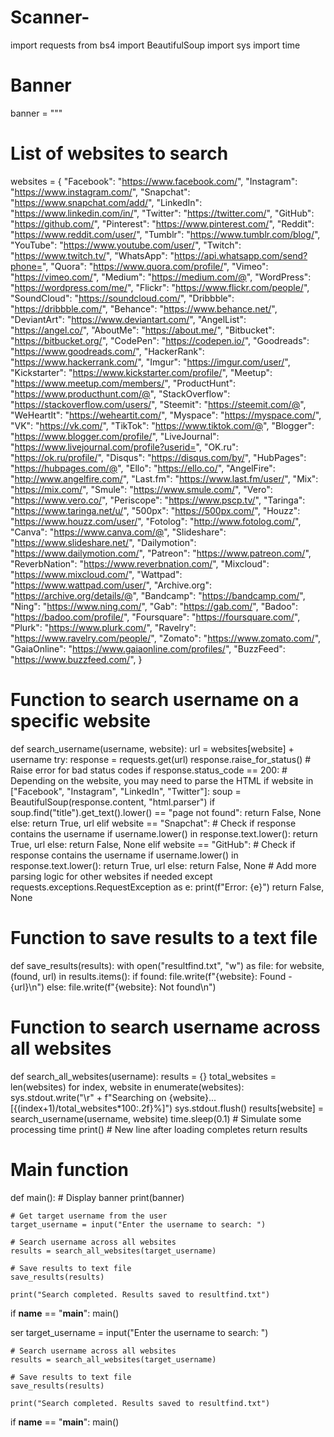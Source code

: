 # Scanner-
import requests
from bs4 import BeautifulSoup
import sys
import time

# Banner
banner = """




# List of websites to search
websites = {
    "Facebook": "https://www.facebook.com/",
    "Instagram": "https://www.instagram.com/",
    "Snapchat": "https://www.snapchat.com/add/",
    "LinkedIn": "https://www.linkedin.com/in/",
    "Twitter": "https://twitter.com/",
    "GitHub": "https://github.com/",
    "Pinterest": "https://www.pinterest.com/",
    "Reddit": "https://www.reddit.com/user/",
    "Tumblr": "https://www.tumblr.com/blog/",
    "YouTube": "https://www.youtube.com/user/",
    "Twitch": "https://www.twitch.tv/",
    "WhatsApp": "https://api.whatsapp.com/send?phone=",
    "Quora": "https://www.quora.com/profile/",
    "Vimeo": "https://vimeo.com/",
    "Medium": "https://medium.com/@",
    "WordPress": "https://wordpress.com/me/",
    "Flickr": "https://www.flickr.com/people/",
    "SoundCloud": "https://soundcloud.com/",
    "Dribbble": "https://dribbble.com/",
    "Behance": "https://www.behance.net/",
    "DeviantArt": "https://www.deviantart.com/",
    "AngelList": "https://angel.co/",
    "AboutMe": "https://about.me/",
    "Bitbucket": "https://bitbucket.org/",
    "CodePen": "https://codepen.io/",
    "Goodreads": "https://www.goodreads.com/",
    "HackerRank": "https://www.hackerrank.com/",
    "Imgur": "https://imgur.com/user/",
    "Kickstarter": "https://www.kickstarter.com/profile/",
    "Meetup": "https://www.meetup.com/members/",
    "ProductHunt": "https://www.producthunt.com/@",
    "StackOverflow": "https://stackoverflow.com/users/",
    "Steemit": "https://steemit.com/@",
    "WeHeartIt": "https://weheartit.com/",
    "Myspace": "https://myspace.com/",
    "VK": "https://vk.com/",
    "TikTok": "https://www.tiktok.com/@",
    "Blogger": "https://www.blogger.com/profile/",
    "LiveJournal": "https://www.livejournal.com/profile?userid=",
    "OK.ru": "https://ok.ru/profile/",
    "Disqus": "https://disqus.com/by/",
    "HubPages": "https://hubpages.com/@",
    "Ello": "https://ello.co/",
    "AngelFire": "http://www.angelfire.com/",
    "Last.fm": "https://www.last.fm/user/",
    "Mix": "https://mix.com/",
    "Smule": "https://www.smule.com/",
    "Vero": "https://www.vero.co/",
    "Periscope": "https://www.pscp.tv/",
    "Taringa": "https://www.taringa.net/u/",
    "500px": "https://500px.com/",
    "Houzz": "https://www.houzz.com/user/",
    "Fotolog": "http://www.fotolog.com/",
    "Canva": "https://www.canva.com/@",
    "Slideshare": "https://www.slideshare.net/",
    "Dailymotion": "https://www.dailymotion.com/",
    "Patreon": "https://www.patreon.com/",
    "ReverbNation": "https://www.reverbnation.com/",
    "Mixcloud": "https://www.mixcloud.com/",
    "Wattpad": "https://www.wattpad.com/user/",
    "Archive.org": "https://archive.org/details/@",
    "Bandcamp": "https://bandcamp.com/",
    "Ning": "https://www.ning.com/",
    "Gab": "https://gab.com/",
    "Badoo": "https://badoo.com/profile/",
    "Foursquare": "https://foursquare.com/",
    "Plurk": "https://www.plurk.com/",
    "Ravelry": "https://www.ravelry.com/people/",
    "Zomato": "https://www.zomato.com/",
    "GaiaOnline": "https://www.gaiaonline.com/profiles/",
    "BuzzFeed": "https://www.buzzfeed.com/",
}

# Function to search username on a specific website
def search_username(username, website):
    url = websites[website] + username
    try:
        response = requests.get(url)
        response.raise_for_status()  # Raise error for bad status codes
        if response.status_code == 200:
            # Depending on the website, you may need to parse the HTML
            if website in ["Facebook", "Instagram", "LinkedIn", "Twitter"]:
                soup = BeautifulSoup(response.content, "html.parser")
                if soup.find("title").get_text().lower() == "page not found":
                    return False, None
                else:
                    return True, url
            elif website == "Snapchat":
                # Check if response contains the username
                if username.lower() in response.text.lower():
                    return True, url
                else:
                    return False, None
            elif website == "GitHub":
                # Check if response contains the username
                if username.lower() in response.text.lower():
                    return True, url
                else:
                    return False, None
            # Add more parsing logic for other websites if needed
    except requests.exceptions.RequestException as e:
        print(f"Error: {e}")
    return False, None

# Function to save results to a text file
def save_results(results):
    with open("resultfind.txt", "w") as file:
        for website, (found, url) in results.items():
            if found:
                file.write(f"{website}: Found - {url}\n")
            else:
                file.write(f"{website}: Not found\n")

# Function to search username across all websites
def search_all_websites(username):
    results = {}
    total_websites = len(websites)
    for index, website in enumerate(websites):
        sys.stdout.write("\r" + f"Searching on {website}... [{(index+1)/total_websites*100:.2f}%]")
        sys.stdout.flush()
        results[website] = search_username(username, website)
        time.sleep(0.1)  # Simulate some processing time
    print()  # New line after loading completes
    return results

# Main function
def main():
    # Display banner
    print(banner)
    
    # Get target username from the user
    target_username = input("Enter the username to search: ")
    
    # Search username across all websites
    results = search_all_websites(target_username)
    
    # Save results to text file
    save_results(results)
    
    print("Search completed. Results saved to resultfind.txt")

if __name__ == "__main__":
    main()





ser
    target_username = input("Enter the username to search: ")
    
    # Search username across all websites
    results = search_all_websites(target_username)
    
    # Save results to text file
    save_results(results)
    
    print("Search completed. Results saved to resultfind.txt")

if __name__ == "__main__":
    main()


